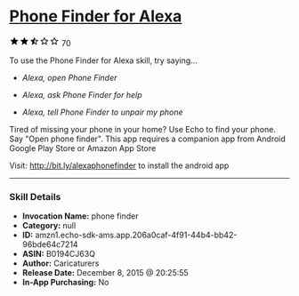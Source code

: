 # [Phone Finder for Alexa](http://alexa.amazon.com/#skills/amzn1.echo-sdk-ams.app.206a0caf-4f91-44b4-bb42-96bde64c7214)
![2.8 stars](../../images/ic_star_black_18dp_1x.png)![2.8 stars](../../images/ic_star_black_18dp_1x.png)![2.8 stars](../../images/ic_star_half_black_18dp_1x.png)![2.8 stars](../../images/ic_star_border_black_18dp_1x.png)![2.8 stars](../../images/ic_star_border_black_18dp_1x.png) 70

To use the Phone Finder for Alexa skill, try saying...

* *Alexa, open Phone Finder*

* *Alexa, ask Phone Finder for help*

* *Alexa, tell Phone Finder to unpair my phone*

Tired of missing your phone in your home? Use Echo to find your phone. Say "Open phone finder". This app requires a companion app from Android Google Play Store or Amazon App Store

Visit: http://bit.ly/alexaphonefinder to install the android app

***

### Skill Details

* **Invocation Name:** phone finder
* **Category:** null
* **ID:** amzn1.echo-sdk-ams.app.206a0caf-4f91-44b4-bb42-96bde64c7214
* **ASIN:** B0194CJ63Q
* **Author:** Caricaturers
* **Release Date:** December 8, 2015 @ 20:25:55
* **In-App Purchasing:** No
